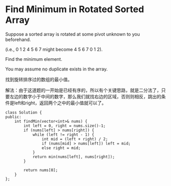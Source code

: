 Find Minimum in Rotated Sorted Array
========
Suppose a sorted array is rotated at some pivot unknown to you beforehand.

(i.e., 0 1 2 4 5 6 7 might become 4 5 6 7 0 1 2).

Find the minimum element.

You may assume no duplicate exists in the array.

找到旋转排序过的数组的最小值。

解法：由于这道题的一开始是已经有序的，所以有个关键思路，就是二分法了，只要左边的数字小于中间的数字，那么我们就找右边的区域，否则则相反，跳出的条件是left和right，返回两个之中的最小值就可以了。

```
class Solution {
public:
    int findMin(vector<int>& nums) {
        int left = 0, right = nums.size()-1;
        if (nums[left] > nums[right]) {
            while (left != right - 1) {
                int mid = (left + right) / 2;
                if (nums[mid] > nums[left]) left = mid;
                else right = mid;
            }
            return min(nums[left], nums[right]);
        }

        return nums[0];
    }
};
```
